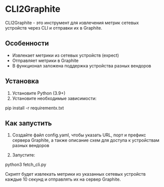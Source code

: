 # CLI2Graphite

CLI2Graphite - это инструмент для извлечения метрик сетевых устройств через CLI и отправки их в Graphite.

## Особенности

* Извлекает метрики из сетевых устройств (expect)
* Отправляет метрики в Graphite
* В функционал заложена поддержка устройства разных вендоров 

## Установка

1. Установите Python (3.9+)
2. Установите необходимые зависимости:
 
pip install -r requirementx.txt

## Как запустить

1. Создайте файл config.yaml, чтобы указать URL, порт и префикс сервера Graphite, а также описание схем для доступа к устройствам разных вендоров

2. Запустите: 

python3 fetch_cli.py

Скрипт будет извлекать метрики из указанных сетевых устройств каждые 10 секунд и отправлять их на сервер Graphite.
